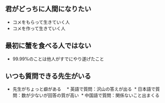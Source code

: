 ## 君がどっちに人間になりたい
* コメをもらって生きていく人
* コメを作って生きていく人

## 最初に蟹を食べる人ではない
* 99.99%のことは他人がすでにやり遂げたこと

## いつも質問できる先生がいる
* 先生がちょっと癖がある
　* 英語で質問：沢山の答えが出る
  * 日本語で質問：数が少ないが回答の質が高い
  * 中国語で質問：関係ないこと出まくる
